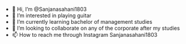 - 👋 Hi, I’m @Sanjanasahani1803
- 👀 I’m interested in playing guitar 
- 🌱 I’m currently learning bachelor of management studies 
- 💞️ I’m looking to collaborate on any of the corporate after my studies 
- 📫 How to reach me through Instagram
Sanjanasahani1803

<!---
Sanjanasahani1803/Sanjanasahani1803 is a ✨ special ✨ repository because its `README.md` (this file) appears on your GitHub profile.
You can click the Preview link to take a look at your changes.
--->
